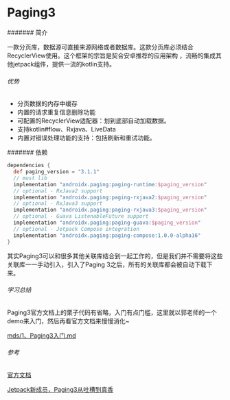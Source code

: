 # Paging3

####### 简介

一款分页库，数据源可直接来源网络或者数据库。这款分页库必须结合RecyclerView使用。这个框架的宗旨是契合安卓推荐的应用架构
，流畅的集成其他jetpack组件，提供一流的kotlin支持。

###### 优势

- 分页数据的内存中缓存
- 内置的请求重复信息删除功能
- 可配置的RecyclerView适配器：划到底部自动加载数据。
- 支持kotlin#flow、Rxjava、LiveData
- 内置对错误处理功能的支持：包括刷新和重试功能。

####### 依赖

```groovy
dependencies {
  def paging_version = "3.1.1"
  // must lib
  implementation "androidx.paging:paging-runtime:$paging_version"
  // optional - RxJava2 support
  implementation "androidx.paging:paging-rxjava2:$paging_version"
  // optional - RxJava3 support
  implementation "androidx.paging:paging-rxjava3:$paging_version"
  // optional - Guava ListenableFuture support
  implementation "androidx.paging:paging-guava:$paging_version"
  // optional - Jetpack Compose integration
  implementation "androidx.paging:paging-compose:1.0.0-alpha16"
}
```

其实Paging3可以和很多其他关联库结合到一起工作的，但是我们并不需要将这些关联库一一手动引入，引入了Paging 3之后，所有的关联库都会被自动下载下来。

###### 学习总结

Paging3官方文档上的栗子代码有省略，入门有点门槛，这里就以郭老师的一个demo来入门，然后再看官方文档来慢慢消化~

[mds/1、Paging3入门.md](mds/1、Paging3入门.md)

###### 参考

[官方文档](https://developer.android.google.cn/topic/libraries/architecture/paging/v3-overview)

[Jetpack新成员，Paging3从吐槽到真香](https://blog.csdn.net/guolin_blog/article/details/114707250?spm=1001.2014.3001.5506)
